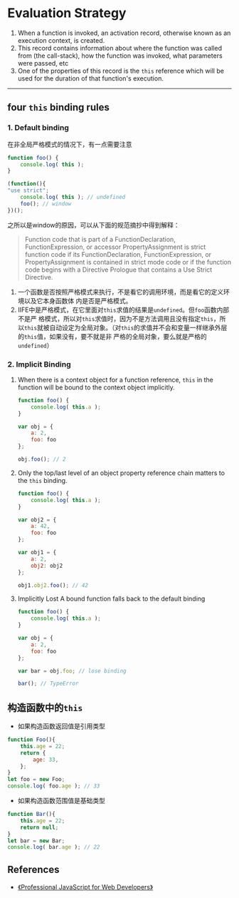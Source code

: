 # Evaluation Strategy
1. When a function is invoked, an activation record, otherwise known as an
execution context, is created.
2. This record contains information about where the function was called from
(the call-stack), how the function was invoked, what parameters were passed, etc
3. One of the properties of this record is the `this` reference which will be
used for the duration of that function's execution.



***
## four `this` binding rules
### 1. Default binding
在非全局严格模式的情况下，有一点需要注意
```js
function foo() {
    console.log( this );
}

(function(){
"use strict";
    console.log( this ); // undefined
    foo(); // window
})();
```
之所以是window的原因，可以从下面的规范摘抄中得到解释：   
> Function code that is part of a FunctionDeclaration, FunctionExpression, or
accessor PropertyAssignment is strict function code if its FunctionDeclaration,
FunctionExpression, or PropertyAssignment is contained in strict mode code or if
the function code begins with a Directive Prologue that contains a Use Strict
Directive.  

1. 一个函数是否按照严格模式来执行，不是看它的调用环境，而是看它的定义环境以及它本身函数体
内是否是严格模式。
2. IIFE中是严格模式，在它里面对`this`求值的结果是`undefined`。但`foo`函数内部不是严
格模式，所以对`this`求值时，因为不是方法调用且没有指定`this`，所以`this`就被自动设定为全局对象。（对`this`的求值并不会和变量一样继承外层的`this`值，如果没有，要不就是非
严格的全局对象，要么就是严格的`undefined`）


### 2. Implicit Binding
1. When there is a context object for a function reference, `this` in the function
will be bound to the context object implicitly.
    ```js
    function foo() {
    	console.log( this.a );
    }

    var obj = {
    	a: 2,
    	foo: foo
    };

    obj.foo(); // 2
    ```
2. Only the top/last level of an object property reference chain matters to the `this` binding.
    ```js
    function foo() {
    	console.log( this.a );
    }

    var obj2 = {
    	a: 42,
    	foo: foo
    };

    var obj1 = {
    	a: 2,
    	obj2: obj2
    };

    obj1.obj2.foo(); // 42
    ```
3. Implicitly Lost
A bound function falls back to the default binding
    ```js
    function foo() {
    	console.log( this.a );
    }

    var obj = {
    	a: 2,
    	foo: foo
    };

    var bar = obj.foo; // lose binding

    bar(); // TypeError
    ```




## 构造函数中的`this`
* 如果构造函数返回值是引用类型
```js
function Foo(){
    this.age = 22;
    return {
        age: 33,
    };
}
let foo = new Foo;
console.log( foo.age ); // 33
```
* 如果构造函数范围值是基础类型
```js
function Bar(){
    this.age = 22;
    return null;
}
let bar = new Bar;
console.log( bar.age ); // 22
```

## References
* [《Professional JavaScript for Web Developers》](https://book.douban.com/subject/7157249/)
